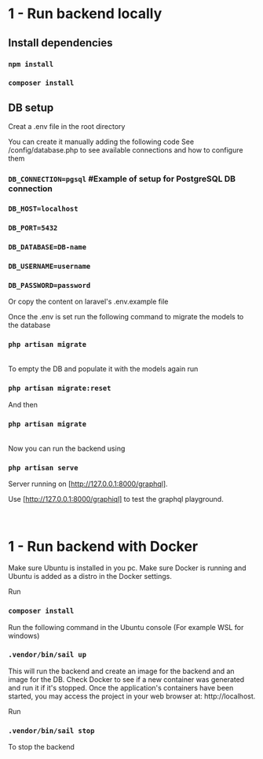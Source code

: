 # 1 - Run backend locally




## Install dependencies

### `npm install`

### `composer install`




## DB setup

Creat a .env file in the root directory

You can create it manually adding the following code
See /config/database.php to see available connections and how to configure them

### `DB_CONNECTION=pgsql`    #Example of setup for PostgreSQL DB connection
### `DB_HOST=localhost`    
### `DB_PORT=5432`
### `DB_DATABASE=DB-name`
### `DB_USERNAME=username`
### `DB_PASSWORD=password`

Or copy the content on laravel's .env.example file




Once the .env is set run the following command to migrate the models to the database

### `php artisan migrate`
</br>
To empty the DB and populate it with the models again run

### `php artisan migrate:reset`
And then
 ### `php artisan migrate`
 
</br>
Now you can run the backend using 

### `php artisan serve`

Server running on [http://127.0.0.1:8000/graphql].

Use [http://127.0.0.1:8000/graphiql] to test the graphql playground.

</br>

# 1 - Run backend with Docker

Make sure Ubuntu is installed in you pc.
Make sure Docker is running and Ubuntu is added as a distro in the Docker settings.

Run

### `composer install`

Run the following command in the Ubuntu console (For example WSL for windows)

### `.vendor/bin/sail up`

This will run the backend and create an image for the backend and an image for the DB.
Check Docker to see if a new container was generated and run it if it's stopped.
Once the application's containers have been started, you may access the project in your web browser at: http://localhost.

Run

### `.vendor/bin/sail stop`

To stop the backend
